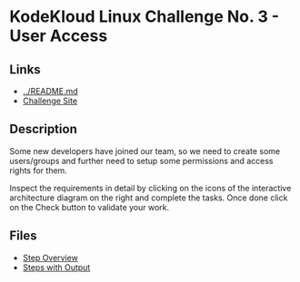 # KodeKloud Linux Challenge No. 3 - User Access

## Links

- [../README.md](../README.md)
- [Challenge Site](https://kodekloud.com/topic/linux-challenge-3/)

## Description

Some new developers have joined our team, so we need to create some
users/groups and further need to setup some permissions and access rights for
them.

Inspect the requirements in detail by clicking on the icons of the interactive
architecture diagram on the right and complete the tasks. Once done click on
the Check button to validate your work.

## Files

- [Step Overview](steps.md)
- [Steps with Output](output.md)
